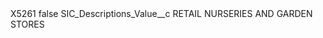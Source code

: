 <?xml version="1.0" encoding="UTF-8"?>
<CustomMetadata xmlns="http://soap.sforce.com/2006/04/metadata" xmlns:xsi="http://www.w3.org/2001/XMLSchema-instance" xmlns:xsd="http://www.w3.org/2001/XMLSchema">
    <label>X5261</label>
    <protected>false</protected>
    <values>
        <field>SIC_Descriptions_Value__c</field>
        <value xsi:type="xsd:string">RETAIL NURSERIES AND GARDEN STORES</value>
    </values>
</CustomMetadata>
